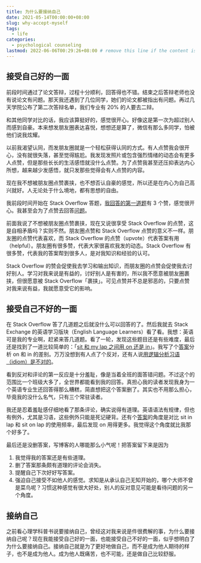 ```yaml
---
title: 为什么要接纳自己
date: 2021-05-14T00:00:00+08:00
slug: why-accept-myself
tags:
  - life
categories:
  - psychological counseling
lastmod: 2022-06-06T00:29:26+08:00 # remove this line if the content is actually changed
---
```


## 接受自己好的一面

前段时间通过了论文答辩，过程十分顺利，回答得也不错。结束之后答辩老师也没有说论文有问题。那天我还遇到了几位同学，她们的论文都被指出有问题。再过几天学院公布了第二次答辩名单，我们专业有 20% 的人要去二辩。

和其他同学对比的话，我应该算挺好的，感觉很开心。好像这是第一次为超过别人而感到自豪。本来想发朋友圈表达喜悦，想想还是算了，微信有那么多同学，怕被他们说我炫耀。

以前我渴望认同，而发朋友圈就是一个轻松获得认同的方式。有人点赞我会很开心，没有就很失落，甚至觉得尴尬。我发现发照片或包含强烈情绪的动态会有更多人点赞，但是那些长长的生活感悟就没什么点赞。为了点赞我甚至还压抑表达内心所想，越来越少发感悟，就只发那些觉得会有人点赞的内容。

现在我不想被朋友圈点赞裹挟，也不想否认自豪的感觉，所以还是在内心为自己高兴就好。人无论处于什么境地，都有思想的自由。

我前段时间开始在 Stack Overflow 答题，[我回答的第一道题](https://stackoverflow.com/a/64285789/14399237)有 3 个赞，感觉很开心。我甚至会为了点赞去回答[问题](https://stackoverflow.com/users/14399237/cyrus-yip?tab=answers)。

前面我说了不想被朋友圈点赞裹挟，现在又说很享受 Stack Overflow 的点赞，这是自相矛盾吗？实则不然。朋友圈点赞和 Stack Overflow 点赞的意义不一样。朋友圈的点赞代表喜欢，而 Stack Overflow 的点赞（upvote）代表答案有用（helpful）。朋友圈有很多赞，代表大家很喜欢我发的动态。Stack Overflow 有很多赞，代表我的答案帮到很多人，是对我知识和经验的认可。

Stack Overflow 的赞会促使我去学习和输出知识，而朋友圈的点赞会促使我去讨好别人。学习对我来说是有益的，讨好别人是有害的，所以我不愿意被朋友圈裹挟，但很愿意被 Stack Overflow「裹挟」。可见点赞并不总是邪恶的，只要点赞对我来说有益，我就愿意受它的影响。

## 接受自己不好的一面

在 Stack Overflow 答了几道题之后就没什么可以回答的了。然后我就去 Stack Exchange 的英语学习版块（English Language Learners）看了看。我想：英语可是我的专业啊，赶紧来答几道题。看了一轮，发现这些题目还是有些难度，最后还是找到了一道比较简单的：「[sit 和 my lap 之间用 on 还是 in](https://ell.stackexchange.com/questions/281252/is-it-sit-on-my-lap-or-sit-in-my-lap/)」。我写了个[答案](https://ell.stackexchange.com/a/281785/134547)分析 on 和 in 的差别。万万没想到有人点了个反对，还有人说[用逻辑分析习语（idiom）是不对的](https://ell.stackexchange.com/questions/281252/is-it-sit-on-my-lap-or-sit-in-my-lap/281785#comment525634_281785)。

看到反对和评论的第一反应是十分羞耻，像是当着全班的面答错问题。不过这个的范围比一个班级大多了，全世界都能看到我的回答。真担心我的读者发现我身为一个英语专业生还回答得那么糟糕，简直想把这个答案删了。其实也不用那么担心，毕竟我的没什么名气，只有三个常驻读者。

我还是忍着羞耻感仔细地看了那条评论，确实说得有道理。英语语法有规律，但也有例外，尤其是习语，这些例外只能是死记硬背。还有个[答案](https://ell.stackexchange.com/a/281793/134547)的角度是对比 sit in lap 和 sit on lap 的使用频率，最后发现 on 用得更多。我觉得这个角度就比我那个好多了。

最后还是没删答案，写博客的人哪能那么小气呢！把答案留下来是因为

1. 我觉得我的答案还是有些道理。
1. 删了答案那条颇有道理的评论会消失。
1. 提醒自己下次好好写答案。
1. 强迫自己接受不如他人的感觉。求知是从承认自己无知开始的，哪个大师不曾是菜鸟呢？习惯这种感觉有很大好处，别人的反对意见可能是看待问题的另一个角度。

## 接纳自己

之前看心理学科普书说要接纳自己，曾经这对我来说是件很费解的事，为什么要接纳自己呢？现在我能接受自己好的一面，也能接受自己不好的一面，似乎想明白了为什么要接纳自己。接纳自己就是为了更好地做自己，而不是成为他人期待的样子，也不是成为他人。成为他人既痛苦，也不可能，还是做自己比较舒服。
